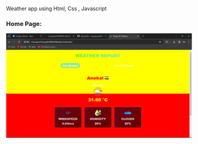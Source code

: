 Weather app using Html, Css , Javascript

### Home Page:

<p align="center"><img src="Screenshot (41).png"></p>

